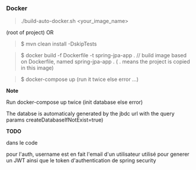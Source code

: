 ### Docker


> ./build-auto-docker.sh <your_image_name>

(root of project)
OR

> $ mvn clean install -DskipTests

> $ docker build -f Dockerfile -t spring-jpa-app . // build image based on Dockerfile, named spring-jpa-app . ( . means the project is copied in this image)

> $ docker-compose up (run it twice else error ...)


**Note**

Run docker-compose up twice (init database else error)

The databse is automaticaly generated by the jbdc url with the query params createDatabaseIfNotExist=true)





**TODO**


dans le code 


pour l'auth, username est en fait l'email d'un utilisateur utilisé pour generer un JWT ainsi que le token d'authentication de spring security